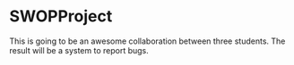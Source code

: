 # SWOPProject

This is going to be an awesome collaboration between three students.
The result will be a system to report bugs.
